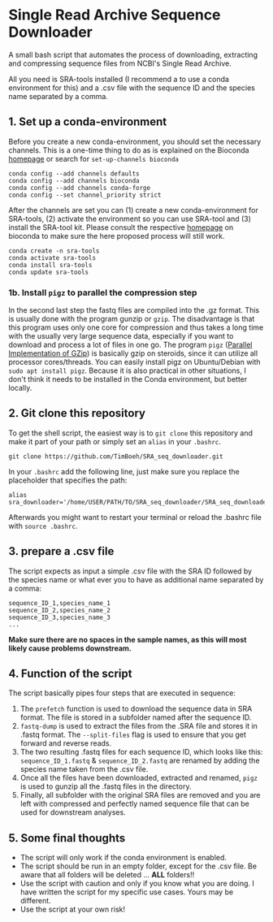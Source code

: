 # Single Read Archive Sequence Downloader
A small bash script that automates the process of downloading, extracting and compressing sequence files from NCBI's Single Read Archive.

All you need is SRA-tools installed (I recommend a to use a conda environment for this) and a .csv file with the sequence ID and the species name separated by a comma.

## 1. Set up a conda-environment
Before you create a new conda-environment, you should set the necessary channels. This is a one-time thing to do as is explained on the Bioconda [homepage](https://bioconda.github.io/) or search for `set-up-channels bioconda`
```
conda config --add channels defaults
conda config --add channels bioconda
conda config --add channels conda-forge
conda config --set channel_priority strict
```
After the channels are set you can (1) create a new conda-environment for SRA-tools, (2) activate the environment so you can use SRA-tool and (3) install the SRA-tool kit. Please consult the respective [homepage](https://bioconda.github.io/recipes/sra-tools/README.html) on bioconda to make sure the here proposed process will still work.
```
conda create -n sra-tools
conda activate sra-tools
conda install sra-tools
conda update sra-tools
```

### 1b. Install `pigz` to parallel the compression step
In the second last step the fastq files are compiled into the .gz format. This is usually done with the program gunzip or `gzip`. The disadvantage is that this program uses only one core for compression and thus takes a long time with the usually very large sequence data, especially if you want to download and process a lot of files in one go. The program `pigz` ([Parallel Implementation of GZip](https://github.com/madler/pigz)) is basically gzip on steroids, since it can utilize all processor cores/threads.
You can easily install pigz on Ubuntu/Debian with `sudo apt install pigz`. Because it is also practical in other situations, I don't think it needs to be installed in the Conda environment, but better locally.

## 2. Git clone this repository
To get the shell script, the easiest way is to `git clone` this repository and make it part of your path or simply set an `alias` in your `.bashrc`.

```
git clone https://github.com/TimBoeh/SRA_seq_downloader.git
```

In your `.bashrc` add the following line, just make sure you replace the placeholder that specifies the path:
```
alias sra_downloader='/home/USER/PATH/TO/SRA_seq_downloader/SRA_seq_downloader.sh'
```
Afterwards you might want to restart your terminal or reload the .bashrc file with `source .bashrc`.

## 3. prepare a .csv file
The script expects as input a simple .csv file with the SRA ID followed by the species name or what ever you to have as additional name separated by a comma: 
```
sequence_ID_1,species_name_1
sequence_ID_2,species_name_2
sequence_ID_3,species_name_3
...
```
**Make sure there are no spaces in the sample names, as this will most likely cause problems downstream.**

## 4. Function of the script
The script basically pipes four steps that are executed in sequence:
1. The `prefetch` function is used to download the sequence data in SRA format. The file is stored in a subfolder named after the sequence ID.
2. `fastq-dump` is used to extract the files from the .SRA file and stores it in .fastq format. The `--split-files` flag is used to ensure that you get forward and reverse reads.
3. The two resulting .fastq files for each sequence ID, which looks like this: `sequence_ID_1.fastq` & `sequence_ID_2.fastq` are renamed by adding the species name taken from the .csv file.
4. Once all the files have been downloaded, extracted and renamed, `pigz` is used to gunzip all the .fastq files in the directory.
5. Finally, all subfolder with the original SRA files are removed and you are left with compressed and perfectly named sequence file that can be used for downstream analyses.

## 5. Some final thoughts
- The script will only work if the conda environment is enabled.
- The script should be run in an empty folder, except for the .csv file. Be aware that all folders will be deleted ... **ALL** folders!!
- Use the script with caution and only if you know what you are doing. I have written the script for my specific use cases. Yours may be different.
- Use the script at your own risk!



